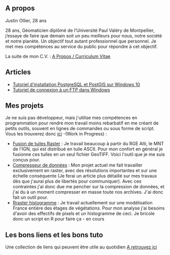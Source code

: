 ## A propos
Justin Ollier, 28 ans

28 ans, Géomaticien diplômé de l’Université Paul Valéry de Montpellier, j’essaye de faire que demain soit un peu meilleurs pour nous, notre société et notre planète. Un objectif tout autant professionnel que personnel. Je met mes compétences au service du public pour répondre à cet objectif.

La suite de mon C.V. : [A Propos / Curriculum Vitae ](https://monsieurj42.github.io/curiculum)

## Articles
- [Tutoriel d'installation PostgreSQL et PostGIS sur Windows 10](https://monsieurj42.github.io/article/2_tuto_instal_PG_windows)
- [Tutoriel de connexion à un FTP dans Windows](https://monsieurj42.github.io/article/1_tuto_co_ftp_windows)

## Mes projets
Je ne suis pas développeur, mais j'utilise mes compétences en programmation pour rendre mon travail moins rebarbatif en me créant de petits outils, souvent en lignes de commandes ou sous forme de script. Vous les trouverez donc [ici](https://github.com/MonsieurJ42?tab=repositories) -(Work in Progress) :
- [Fusion de tuiles Raster](https://github.com/MonsieurJ42/fusion_de_tuiles_raster) : Je travail beaucoup à partir du RGE Alti, le MNT de l'IGN, qui est distribué en tuile ASCII. Pour mon confort en général je fusionne ces tuiles en un seul fichier GeoTIFF. Voici l'outil que je me suis conçus pour.
- [Compresseur de données](https://github.com/MonsieurJ42/compresseur_de_donnees) : Mon projet actuel me fait travailler exclusivement en raster, avec des résolutions importantes et sur une échelle conséquente (Je ferai un article plus détaillé sur mes travaux dès que j'aurai plus de libertés pour communiquer). Avec ces contraintes j'ai donc due me pencher sur la compression de données, et j'ai du à un moment compresser en masse toute nos archives. J'ai donc fait un outil pour.
- [Rraster histogramme](https://github.com/MonsieurJ42/Rraster_histo) : Je travail actuellement sur une modélisation France entière des étages de végétations. Pour mon analyse j'ai besoins d'avoir des effectifs de pixels et un histogramme de ceci. Je bricole donc un script en R pour faire ça - en cours

## Les bons liens et les bons tuto
Une collection de liens qui peuvent être utile au quotidien
[A retrouvez ici](https://monsieurj42.github.io/les_bons_liens_et_les_bons_tuto)